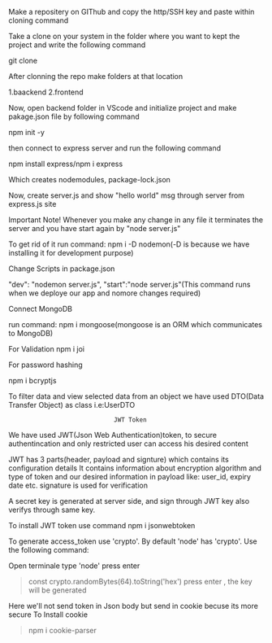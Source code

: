 
Make a repositery on GIThub and copy the http/SSH key and paste within cloning command

Take a clone on your system in the folder where you want to kept the project and write the following command

git clone <paste the key here></paste>

After clonning the repo make folders at that location

1.baackend
2.frontend

Now, open backend folder in VScode and initialize project and make pakage.json file by following command

npm init -y

then connect to express server and run the following command 
 
npm install express/npm i express

Which creates nodemodules, package-lock.json 

Now, create server.js and show "hello world" msg through server from express.js site

Important Note!
Whenever you make any change in any file it terminates the server and you have start again by "node server.js"

To get rid of it run command: npm i -D nodemon(-D is because we have installing it for development purpose)

Change Scripts in package.json 

"dev": "nodemon server.js",
"start":"node server.js"(This command runs when we deploye our app and nomore changes required)

Connect MongoDB

run command: npm i mongoose(mongoose is an ORM which communicates to MongoDB)

For Validation
npm i joi

For password hashing
 
npm i bcryptjs 

To filter data and view selected data from an object we have used DTO(Data Transfer Object) as  class i.e:UserDTO

                                 JWT Token

We have used JWT(Json Web Authentication)token, to secure authentincation and only restricted user can access his desired content

JWT has 3 parts(header, payload and signture) which contains its configuration details
It contains information about encryption algorithm and type of token and our desired information in payload like: user_id, expiry date etc. signature is used for verification

A secret key is generated at server side, and sign through JWT key also verifys through same key. 

To install JWT token use command
npm i jsonwebtoken

To generate access_token use 'crypto'. By default 'node' has 'crypto'. Use the following command:

Open terminale type 'node' press enter

>const crypto.randomBytes(64).toString('hex') press enter , the key will be generated

Here we'll not send token in Json body but send in cookie becuse its more secure
To Install cookie
>npm i cookie-parser
